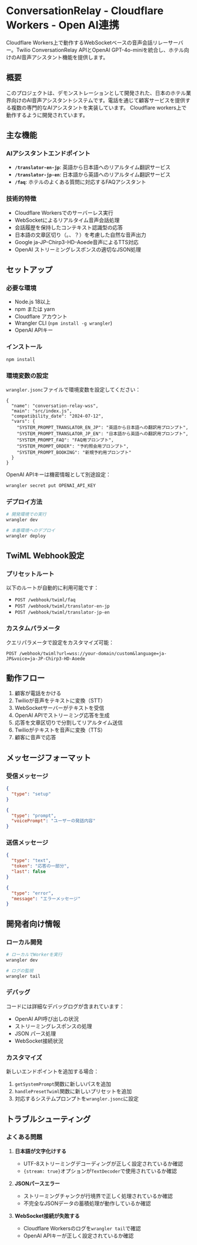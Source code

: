 # ConversationRelay - Cloudflare Workers - Open AI連携

Cloudflare Workers上で動作するWebSocketベースの音声会話リレーサーバー。Twilio ConversationRelay APIとOpenAI GPT-4o-miniを統合し、ホテル向けのAI音声アシスタント機能を提供します。

## 概要

このプロジェクトは、デモンストレーションとして開発された、日本のホテル業界向けのAI音声アシスタントシステムです。電話を通じて顧客サービスを提供する複数の専門的なAIアシスタントを実装しています。
Cloudflare workers上で動作するように開発されています。

## 主な機能

### AIアシスタントエンドポイント

- **`/translator-en-jp`**: 英語から日本語へのリアルタイム翻訳サービス
- **`/translator-jp-en`**: 日本語から英語へのリアルタイム翻訳サービス
- **`/faq`**: ホテルのよくある質問に対応するFAQアシスタント

### 技術的特徴

- Cloudflare Workersでのサーバーレス実行
- WebSocketによるリアルタイム音声会話処理
- 会話履歴を保持したコンテキスト認識型の応答
- 日本語の文章区切り（。、？）を考慮した自然な音声出力
- Google ja-JP-Chirp3-HD-Aoede音声によるTTS対応
- OpenAI ストリーミングレスポンスの適切なJSON処理

## セットアップ

### 必要な環境

- Node.js 18以上
- npm または yarn
- Cloudflare アカウント
- Wrangler CLI (`npm install -g wrangler`)
- OpenAI APIキー

### インストール

```bash
npm install
```

### 環境変数の設定

`wrangler.jsonc`ファイルで環境変数を設定してください：

```jsonc
{
  "name": "conversation-relay-wss",
  "main": "src/index.js",
  "compatibility_date": "2024-07-12",
  "vars": {
    "SYSTEM_PROMPT_TRANSLATOR_EN_JP": "英語から日本語への翻訳用プロンプト",
    "SYSTEM_PROMPT_TRANSLATOR_JP_EN": "日本語から英語への翻訳用プロンプト",
    "SYSTEM_PROMPT_FAQ": "FAQ用プロンプト",
    "SYSTEM_PROMPT_ORDER": "予約照会用プロンプト",
    "SYSTEM_PROMPT_BOOKING": "新規予約用プロンプト"
  }
}
```

OpenAI APIキーは機密情報として別途設定：

```bash
wrangler secret put OPENAI_API_KEY
```

### デプロイ方法

```bash
# 開発環境での実行
wrangler dev

# 本番環境へのデプロイ
wrangler deploy
```

## TwiML Webhook設定

### プリセットルート

以下のルートが自動的に利用可能です：

- `POST /webhook/twiml/faq`
- `POST /webhook/twiml/translator-en-jp`
- `POST /webhook/twiml/translator-jp-en`

### カスタムパラメータ

クエリパラメータで設定をカスタマイズ可能：

```
POST /webhook/twiml?url=wss://your-domain/custom&language=ja-JP&voice=ja-JP-Chirp3-HD-Aoede
```

## 動作フロー

1. 顧客が電話をかける
2. Twilioが音声をテキストに変換（STT）
3. WebSocketサーバーがテキストを受信
4. OpenAI APIでストリーミング応答を生成
5. 応答を文章区切りで分割してリアルタイム送信
6. Twilioがテキストを音声に変換（TTS）
7. 顧客に音声で応答

## メッセージフォーマット

### 受信メッセージ

```json
{
  "type": "setup"
}
```

```json
{
  "type": "prompt",
  "voicePrompt": "ユーザーの発話内容"
}
```

### 送信メッセージ

```json
{
  "type": "text",
  "token": "応答の一部分",
  "last": false
}
```

```json
{
  "type": "error",
  "message": "エラーメッセージ"
}
```

## 開発者向け情報

### ローカル開発

```bash
# ローカルでWorkerを実行
wrangler dev

# ログの監視
wrangler tail
```

### デバッグ

コードには詳細なデバッグログが含まれています：

- OpenAI API呼び出しの状況
- ストリーミングレスポンスの処理
- JSON パース処理
- WebSocket接続状況

### カスタマイズ

新しいエンドポイントを追加する場合：

1. `getSystemPrompt`関数に新しいパスを追加
2. `handlePresetTwiml`関数に新しいプリセットを追加  
3. 対応するシステムプロンプトを`wrangler.jsonc`に設定

## トラブルシューティング

### よくある問題

1. **日本語が文字化けする**
   - UTF-8ストリーミングデコーディングが正しく設定されているか確認
   - `{stream: true}`オプションが`TextDecoder`で使用されているか確認

2. **JSONパースエラー**
   - ストリーミングチャンクが行境界で正しく処理されているか確認
   - 不完全なJSONデータの蓄積処理が動作しているか確認

3. **WebSocket接続が失敗する**
   - Cloudflare Workersのログを`wrangler tail`で確認
   - OpenAI APIキーが正しく設定されているか確認

